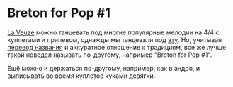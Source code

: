 Breton for Pop #1
=================
[La Veuze](la-veuze.md) можно танцевать под многие популярные мелодии на 4/4 c куплетами и припевом, однажды мы танцевали под [эту](http://vk.com/search?c%5Bq%5D=Fatboy%20Slim%20The%20Rockafeller%20Skank&c%5Bsection%5D=audio). Но, учитывая [перевод названия](https://en.wikipedia.org/wiki/Veuze) и аккуратное отношение к традициям, все же лучше такой новодел называть по-другому, например "Breton for Pop #1".

Ещё можно и держаться по-другому, например, как в андро, и выписывать во время куплетов куками девятки.
